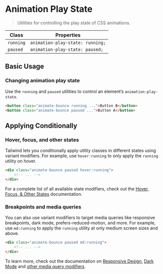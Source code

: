 # Animation Play State

> Utilities for controlling the play state of CSS animations.

| Class     | Properties                       |
| --------- | -------------------------------- |
| `running` | `animation-play-state: running;` |
| `paused`  | `animation-play-state: paused;`  |

## Basic Usage

### Changing animation play state

Use the `running` and `paused` utilities to control an element’s `animation-play-state`.

```html
<button class="animate-bounce running ...">Button B</button>
<button class="animate-bounce paused ...">Button A</button>
```

## Applying Conditionally

### Hover, focus, and other states

Tailwind lets you conditionally apply utility classes in different states using variant modifiers. For example, use `hover:running` to only apply the `running` utility on hover.

```html
<div class="animate-bounce paused hover:running">
	<!-- ... -->
</div>
```

For a complete list of all available state modifiers, check out the [Hover, Focus, & Other States](https://tailwindcss.com/docs/hover-focus-and-other-states) documentation.

### Breakpoints and media queries

You can also use variant modifiers to target media queries like responsive breakpoints, dark mode, prefers-reduced-motion, and more. For example, use `md:running` to apply the `running` utility at only medium screen sizes and above.

```html
<div class="animate-bounce paused md:running">
	<!-- ... -->
</div>
```

To learn more, check out the documentation on [Responsive Design](https://tailwindcss.com/docs/responsive-design), [Dark Mode](https://tailwindcss.com/docs/dark-mode) and [other media query modifiers](https://tailwindcss.com/docs/hover-focus-and-other-states#media-queries).

